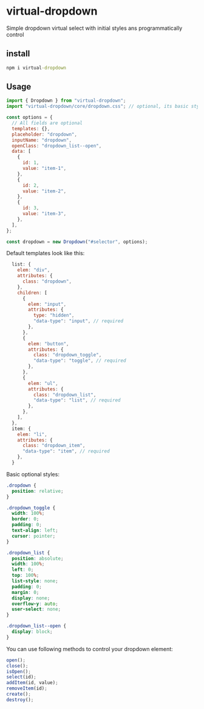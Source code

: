 # virtual-dropdown

Simple dropdown virtual select with initial styles ans programmatically control

## install

```cmd
npm i virtual-dropdown
```

## Usage

```js
import { Dropdown } from "virtual-dropdown";
import "virtual-dropdown/core/dropdown.css"; // optional, its basic styles

const options = {
  // All fields are optional
  templates: {},
  placeholder: "dropdown",
  inputName: "dropdown",
  openClass: "dropdown_list--open",
  data: [
    {
      id: 1,
      value: "item-1",
    },
    {
      id: 2,
      value: "item-2",
    },
    {
      id: 3,
      value: "item-3",
    },
  ],
};

const dropdown = new Dropdown("#selector", options);
```

Default templates look like this:

```js
  list: {
    elem: "div",
    attributes: {
      class: "dropdown",
    },
    children: [
      {
        elem: "input",
        attributes: {
          type: "hidden",
          "data-type": "input", // required
        },
      },
      {
        elem: "button",
        attributes: {
          class: "dropdown_toggle",
          "data-type": "toggle", // required
        },
      },
      {
        elem: "ul",
        attributes: {
          class: "dropdown_list",
          "data-type": "list", // required
        },
      },
    ],
  },
  item: {
    elem: "li",
    attributes: {
      class: "dropdown_item",
      "data-type": "item", // required
    },
  }
```

Basic optional styles:

```css
.dropdown {
  position: relative;
}

.dropdown_toggle {
  width: 100%;
  border: 0;
  padding: 0;
  text-align: left;
  cursor: pointer;
}

.dropdown_list {
  position: absolute;
  width: 100%;
  left: 0;
  top: 100%;
  list-style: none;
  padding: 0;
  margin: 0;
  display: none;
  overflow-y: auto;
  user-select: none;
}

.dropdown_list--open {
  display: block;
}
```

You can use following methods to control your dropdown element:

```js
open();
close();
isOpen();
select(id);
addItem(id, value);
removeItem(id);
create();
destroy();
```
